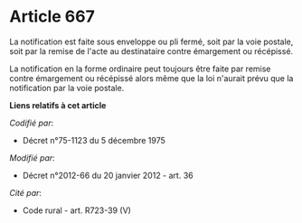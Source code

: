 # Article 667

La notification est faite sous enveloppe ou pli fermé, soit par la voie postale, soit par la remise de l'acte au destinataire
contre émargement ou récépissé.

La notification en la forme ordinaire peut toujours être faite par remise contre émargement ou récépissé alors même que la
loi n'aurait prévu que la notification par la voie postale.

**Liens relatifs à cet article**

_Codifié par_:

  - Décret n°75-1123 du 5 décembre 1975

_Modifié par_:

  - Décret n°2012-66 du 20 janvier 2012 - art. 36

_Cité par_:

  - Code rural - art. R723-39 (V)
